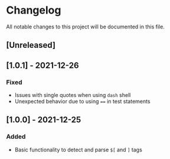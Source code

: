# Changelog
All notable changes to this project will be documented in this file.

## [Unreleased]

## [1.0.1] - 2021-12-26
### Fixed
- Issues with single quotes when using `dash` shell
- Unexpected behavior due to using `==` in test statements

## [1.0.0] - 2021-12-25
### Added
- Basic functionality to detect and parse `$[` and `]` tags
